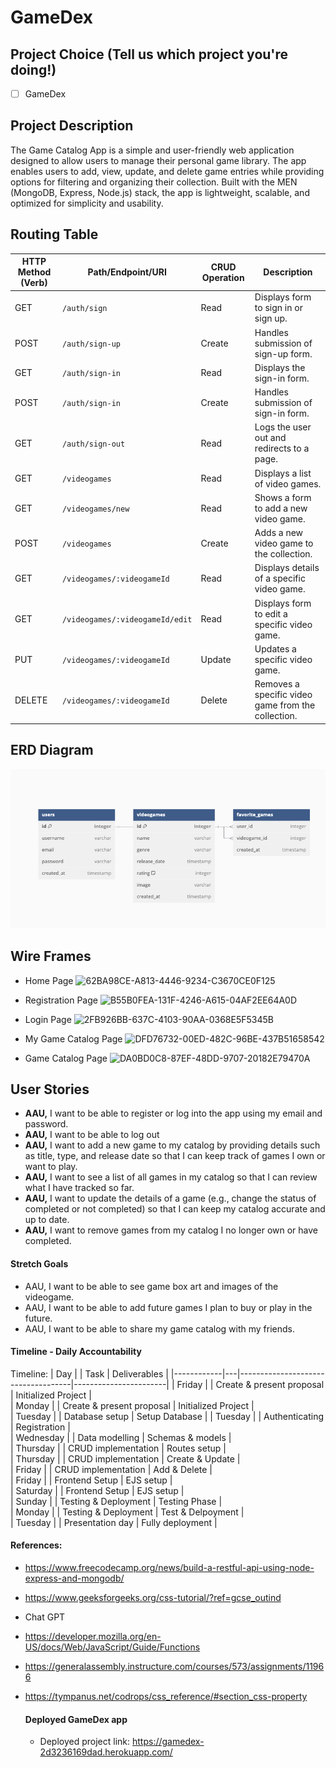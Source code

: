 # GameDex

## Project Choice (Tell us which project you're doing!)

- [ ] GameDex 

## Project Description 
The Game Catalog App is a simple and user-friendly web application designed to allow users to manage their personal game library. The app enables users to add, view, update, and delete game entries while providing options for filtering and organizing their collection. Built with the MEN (MongoDB, Express, Node.js) stack, the app is lightweight, scalable, and optimized for simplicity and usability.

## Routing Table

| HTTP Method (Verb) | Path/Endpoint/URI          | CRUD Operation | Description                                    |
|---------------------|---------------------------|----------------|------------------------------------------------|
| GET                 | `/auth/sign`             | Read           | Displays form to sign in or sign up.          |
| POST                | `/auth/sign-up`          | Create         | Handles submission of sign-up form.           |
| GET                 | `/auth/sign-in`          | Read           | Displays the sign-in form.                    |
| POST                | `/auth/sign-in`          | Create         | Handles submission of sign-in form.           |
| GET                 | `/auth/sign-out`         | Read           | Logs the user out and redirects to a page.    |
| GET                 | `/videogames`            | Read           | Displays a list of video games.               |
| GET                 | `/videogames/new`        | Read           | Shows a form to add a new video game.         |
| POST                | `/videogames`            | Create         | Adds a new video game to the collection.      |
| GET                 | `/videogames/:videogameId` | Read           | Displays details of a specific video game.    |
| GET                 | `/videogames/:videogameId/edit` | Read      | Displays form to edit a specific video game.  |
| PUT                 | `/videogames/:videogameId` | Update        | Updates a specific video game.                |
| DELETE              | `/videogames/:videogameId` | Delete        | Removes a specific video game from the collection. |



## ERD Diagram
![ERD](https://github.com/Jsalcedo19/GameDex/blob/main/public/ERD%20diagram.png)       

## Wire Frames
- Home Page
![62BA98CE-A813-4446-9234-C3670CE0F125](https://github.com/user-attachments/assets/9847b85f-5adf-4a78-af1e-ea16d2e98bd1)


- Registration Page
![B55B0FEA-131F-4246-A615-04AF2EE64A0D](https://github.com/user-attachments/assets/b6072634-c098-4c71-bb99-47cbbc635d6c)


- Login Page
![2FB926BB-637C-4103-90AA-0368E5F5345B](https://github.com/user-attachments/assets/c144b110-0908-459d-9861-b91f85603e44)


- My Game Catalog Page
![DFD76732-00ED-482C-96BE-437B51658542](https://github.com/user-attachments/assets/cac41281-a2b6-4065-ab57-debea8d6177d)

- Game Catalog Page
![DA0BD0C8-87EF-48DD-9707-20182E79470A](https://github.com/user-attachments/assets/0f45f8b1-d1af-4cc6-acaa-c42f90c22ecf)


## User Stories
- **AAU,** I want to be able to register or log into the app using my email and password.
- **AAU,** I want to be able to log out
- **AAU,** I want to add a new game to my catalog by providing details such as title, type, and release date so that I can keep track of games I own or want to play.
- **AAU,** I want to see a list of all games in my catalog so that I can review what I have tracked so far.
- **AAU,** I want to update the details of a game (e.g., change the status of completed or not completed) so that I can keep my catalog accurate and up to date.
- **AAU,** I want to remove games from my catalog I no longer own or have completed. 



#### Stretch Goals
- AAU, I want to be able to see game box art and images of the videogame.
- AAU, I want to be able to add future games I plan to buy or play in the future.
- AAU, I want to be able to share my game catalog with my friends.


#### Timeline - Daily Accountability

Timeline:
| Day        |   | Task                               | Deliverables          |
|------------|---|------------------------------------|-----------------------|
| Friday     |   | Create & present proposal          | Initialized Project   |                 
| Monday     |   | Create & present proposal          | Initialized Project   |                 
| Tuesday    |   | Database setup                     | Setup Database        | 
| Tuesday    |   | Authenticating                     | Registration          |   
| Wednesday  |   | Data modelling                     | Schemas & models      |                 
| Thursday   |   | CRUD implementation                | Routes setup          |                 
| Thursday   |   | CRUD implementation                | Create & Update       |                 
| Friday     |   | CRUD implementation                | Add & Delete          |                
| Friday     |   | Frontend Setup                     | EJS setup             |                 
| Saturday   |   | Frontend Setup                     | EJS setup             |                 
| Sunday     |   | Testing & Deployment               | Testing Phase         |                 
| Monday     |   | Testing & Deployment               | Test & Delpoyment     |                 
| Tuesday    |   | Presentation day                    | Fully deployment      |                 

#### References:
- https://www.freecodecamp.org/news/build-a-restful-api-using-node-express-and-mongodb/
- https://www.geeksforgeeks.org/css-tutorial/?ref=gcse_outind
- Chat GPT 
- https://developer.mozilla.org/en-US/docs/Web/JavaScript/Guide/Functions
- https://generalassembly.instructure.com/courses/573/assignments/11966
- https://tympanus.net/codrops/css_reference/#section_css-property

  #### Deployed GameDex app
  - Deployed project link: https://gamedex-2d3236169dad.herokuapp.com/
